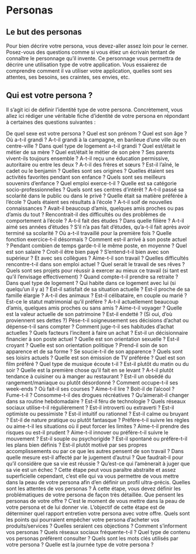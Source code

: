 # Personas

## Le but des personas

Pour bien décrire votre persona, vous devez-aller assez loin pour le cerner. Posez-vous des questions comme si vous étiez un écrivain tentant de connaître le personnage qu’il invente. Ce personnage vous permettra de décrire une utilisation type de votre application. Vous essaierez de comprendre comment il va utiliser votre application, quelles sont ses attentes, ses besoins, ses craintes, ses envies, etc.

## Qui est votre persona ?

Il s’agit ici de définir l’identité type de votre persona. Concrètement, vous allez ici rédiger une véritable fiche d’identité de votre persona en répondant à certaines des questions suivantes :

De quel sexe est votre persona ?
Quel est son prénom ?
Quel est son âge ?
Où a-t-il grandi ?
A-t-il grandi à la campagne, en banlieue d’une ville ou en centre-ville ?
Dans quel type de logement a-t-il grandi ?
Quel est/était le métier de sa mère ?
Quel est/était le métier de son père ?
Ses parents vivent-ils toujours ensemble ?
A-t-il reçu une éducation permissive, autoritaire ou entre les deux ?
A-t-il des frères et sœurs ?
Est-il l’aîné, le cadet ou le benjamin ?
Quelles sont ses origines ?
Quelles étaient ses activités favorites pendant son enfance ?
Quels sont ses meilleurs souvenirs d’enfance ?
Quel emploi exerce-t-il ? Quelle est sa catégorie socio-professionnelles ?
Quels sont ses centres d’intérêt ?
A-t-il passé sa scolarité dans le public ou dans le privé ?
Quelle était sa matière préférée à l’école ?
Quels étaient ses résultats à l’école ?
A-t-il soif de nouvelles connaissances ?
Avait-il beaucoup d’amis, quelques amis proches ou pas d’amis du tout ?
Rencontrait-il des difficultés ou des problèmes de comportement à l’école ?
A-t-il fait des études ? Dans quelle filière ? A-t-il aimé ses années d’études ?
S’il n’a pas fait d’études, qu’a-t-il fait après avoir terminé sa scolarité ?
Où a-t-il travaillé pour la première fois ?
Quelle fonction exercice-t-il désormais ?
Comment est-il arrivé à son poste actuel ?
Pendant combien de temps garde-t-il le même poste, en moyenne ?
Quel est son salaire ?
Croit-il être bien payé ?
S’entend-t-il bien avec son supérieur ?
Et avec ses collègues ?
Aime-t-il son travail ?
Quelles difficultés rencontre-t-il dans son emploi actuel ?
Quel serait le travail de ses rêves ?
Quels sont ses projets pour réussir à exercer au mieux ce travail (si tant est qu’il l’envisage effectivement) ?
Quand compte-t-il prendre sa retraite ?
Dans quel type de logement ?
Qui habite dans ce logement avec lui (si quelqu’un il y a) ?
Est-il satisfait de sa situation actuelle ?
Est-il proche de sa famille élargie ?
A-t-il des animaux ?
Est-il célibataire, en couple ou marié ?
Est-ce le statut matrimonial qu’il préfère ?
A-t-il actuellement beaucoup d’amis, quelques amis proches ou sans amis ?
Aime-t-il voyager ?
Quelle est la valeur actuelle de son patrimoine ?
Est-il endetté ? (Si oui, d’où proviennent ses dettes ?)
Pèse-t-il soigneusement ses décisions d’achat ou dépense-t-il sans compter ?
Comment juge-t-il ses habitudes d’achat actuelles ?
Quels facteurs l’incitent à faire un achat ?
Est-il un décisionnaire financier à son poste actuel ?
Quelle est son orientation sexuelle ?
Est-il croyant ?
Quelle est son orientation politique ?
Prend-il soin de son apparence et de sa forme ?
Se soucie-t-il de son apparence ?
Quels sont ses loisirs actuels ?
Quelle est son émission de TV préférée ?
Quel est son film préféré ?
Quel type de musique écoute t-il ?
Est-il plutôt du matin ou du soir ?
Quelle est la première chose qu’il fait en se levant ?
A-t-il plutôt tendance à cuisiner ou à manger au restaurant ?
Est-il un obsédé du rangement/maniaque ou plutôt désordonné ?
Comment occupe-t-il ses week-ends ?
Où fait-il ses courses ?
Aime-t-il lire ?
Boit-il de l’alcool ?
Fume-t-il ?
Consomme-t-il des drogues récréatives ?
Qu’aimerait-il changer dans sa routine hebdomadaire ?
Est-il féru de technologie ?
Quels réseaux sociaux utilise-t-il régulièrement ?
Est-il introverti ou extraverti ?
Est-il optimiste ou pessimiste ?
Est-il intuitif ou rationnel ?
Est-il calme ou bruyant ?
Est-il de nature pratique ou plutôt fantasque ?
Préfère-t-il suivre les règles ou aime-t-il les situations où il peut forcer les limites ?
Aime-t-il prendre des risques ou est-il prudent ?
Aime-t-il innover ou préfère-t-il suivre le mouvement ?
Est-il souple ou psychorigide ?
Est-il spontané ou préfère-t-il les plans bien définis ?
Est-il plutôt motivé par ses propres accomplissements ou par ce que les autres pensent de son travail ?
Dans quelle mesure est-il affecté par le jugement d’autrui ?
Que faudrait-il pour qu’il considère que sa vie est réussie ?
Qu’est-ce qui l’amènerait à juger que sa vie est un échec ?
Cette étape peut vous paraître abstraite et assez superficielle cependant, c’est elle qui va vous permettre de vous mettre dans la peau de votre persona afin d’en définir un profil ultra-précis.
Quelles sont les attentes de vos personas ? À cette étape, vous devez définir les problématiques de votre persona de façon très détaillée.
Que pensent les personas de votre offre ? C’est le moment de vous mettre dans la peau de votre persona et de lui donner vie. L’objectif de cette étape est de déterminer quel rapport entretien votre persona avec votre offre. Quels sont les points qui pourraient empêcher votre persona d’acheter vos produits/services ? Quelles seraient ces objections ?
Comment s’informent vos personas ? Quels réseaux sociaux fréquente-t-il ? Quel type de contenu vos personas préfèrent consulter ?
Quels sont les mots clés utilisés par votre persona ?
Quelle est la journée type de votre persona ?
